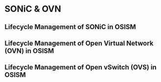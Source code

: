 # SONiC & OVN

## Lifecycle Management of SONiC in OSISM

## Lifecycle Management of Open Virtual Network (OVN) in OSISM

## Lifecycle Management of Open vSwitch (OVS) in OSISM
